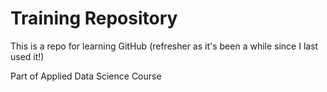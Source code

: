 # Training Repository

This is a repo for learning GitHub (refresher as it's been a while since I last used it!)

Part of Applied Data Science Course

